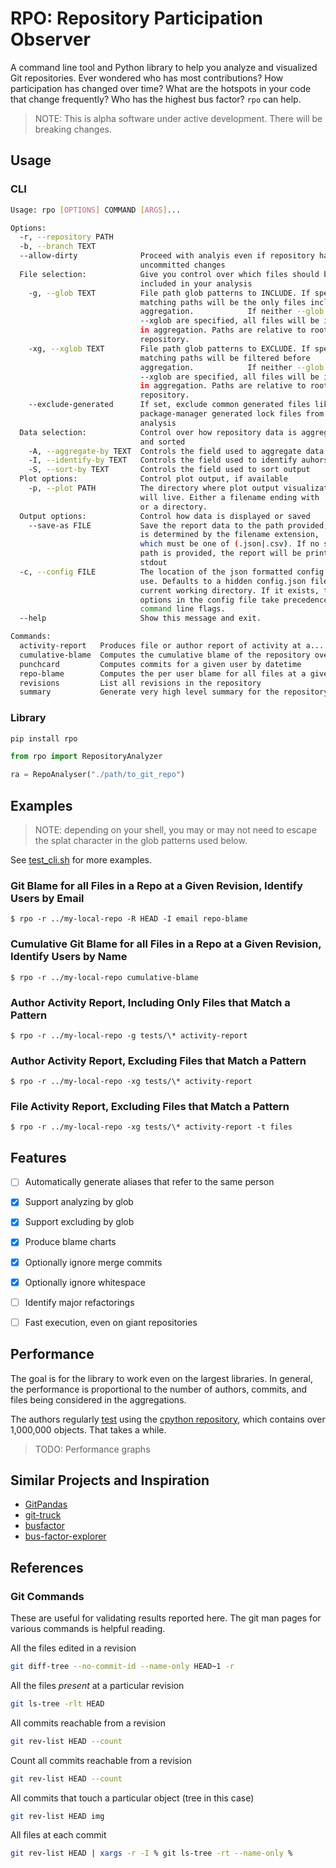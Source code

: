 # RPO: Repository Participation Observer

A command line tool and Python library to help you analyze and visualized Git repositories. Ever wondered who has most contributions? How participation has changed over time? What are the hotspots in your code that change frequently? Who has the highest bus factor? `rpo` can help.

> NOTE: This is alpha software under active development. There will be breaking changes.

## Usage

### CLI

```bash
Usage: rpo [OPTIONS] COMMAND [ARGS]...

Options:
  -r, --repository PATH
  -b, --branch TEXT
  --allow-dirty              Proceed with analyis even if repository has
                             uncommitted changes
  File selection:            Give you control over which files should be
                             included in your analysis
    -g, --glob TEXT          File path glob patterns to INCLUDE. If specified,
                             matching paths will be the only files included in
                             aggregation.            If neither --glob nor
                             --xglob are specified, all files will be included
                             in aggregation. Paths are relative to root of
                             repository.
    -xg, --xglob TEXT        File path glob patterns to EXCLUDE. If specified,
                             matching paths will be filtered before
                             aggregation.            If neither --glob nor
                             --xglob are specified, all files will be included
                             in aggregation. Paths are relative to root of
                             repository.
    --exclude-generated      If set, exclude common generated files like
                             package-manager generated lock files from
                             analysis
  Data selection:            Control over how repository data is aggregated
                             and sorted
    -A, --aggregate-by TEXT  Controls the field used to aggregate data
    -I, --identify-by TEXT   Controls the field used to identify auhors.
    -S, --sort-by TEXT       Controls the field used to sort output
  Plot options:              Control plot output, if available
    -p, --plot PATH          The directory where plot output visualization
                             will live. Either a filename ending with '.png'
                             or a directory.
  Output options:            Control how data is displayed or saved
    --save-as FILE           Save the report data to the path provided; format
                             is determined by the filename extension,
                             which must be one of (.json|.csv). If no save-as
                             path is provided, the report will be printed to
                             stdout
  -c, --config FILE          The location of the json formatted config file to
                             use. Defaults to a hidden config.json file in the
                             current working directory. If it exists, then
                             options in the config file take precedence over
                             command line flags.
  --help                     Show this message and exit.

Commands:
  activity-report   Produces file or author report of activity at a...
  cumulative-blame  Computes the cumulative blame of the repository over...
  punchcard         Computes commits for a given user by datetime
  repo-blame        Computes the per user blame for all files at a given...
  revisions         List all revisions in the repository
  summary           Generate very high level summary for the repository
  ```

### Library

```bash
pip install rpo
```

```python
from rpo import RepositoryAnalyzer

ra = RepoAnalyser("./path/to_git_repo")


```
## Examples

> NOTE: depending on your shell, you may or may not need to escape the splat character in the glob patterns used below.

See [test_cli.sh](./test_cli.sh) for more examples.

### Git Blame for all Files in a Repo at a Given Revision, Identify Users by Email
```
$ rpo -r ../my-local-repo -R HEAD -I email repo-blame
```

### Cumulative Git Blame for all Files in a Repo at a Given Revision, Identify Users by Name
```
$ rpo -r ../my-local-repo cumulative-blame
```

### Author Activity Report, Including Only Files that Match a Pattern
```
$ rpo -r ../my-local-repo -g tests/\* activity-report
```

### Author Activity Report, Excluding Files that Match a Pattern
```
$ rpo -r ../my-local-repo -xg tests/\* activity-report
```

### File Activity Report, Excluding Files that Match a Pattern
```
$ rpo -r ../my-local-repo -xg tests/\* activity-report -t files
```


## Features
- [ ] Automatically generate aliases that refer to the same person
- [x] Support analyzing by glob
- [x] Support excluding by glob
- [x] Produce blame charts
- [x] Optionally ignore merge commits
- [x] Optionally ignore whitespace
- [ ] Identify major refactorings
- [ ] Fast execution, even on giant repositories


## Performance

The goal is for the library to work even on the largest libraries. In general, the performance is proportional to the number of authors, commits, and files being considered in the aggregations.

The authors regularly [test](./tests/integration/test_cpython_repository.py) using the [cpython repository](https://github.com/python/cpython), which contains over 1,000,000 objects. That takes a while.

> TODO: Performance graphs

## Similar Projects and Inspiration

- [GitPandas](https://github.com/wdm0006/git-pandas)
- [git-truck](https://github.com/git-truck)
- [busfactor](https://github.com/SOM-Research/busfactor)
- [bus-factor-explorer](https://github.com/JetBrains-Research/bus-factor-explorer)

## References

### Git Commands

These are useful for validating results reported here. The git man pages for various commands is helpful reading.

All the files edited in a revision
```bash
git diff-tree --no-commit-id --name-only HEAD~1 -r
```

All the files _present_ at a particular revision
```bash
git ls-tree -rlt HEAD
```

All commits reachable from a revision
```bash
git rev-list HEAD --count
```

Count all commits reachable from a revision
```bash
git rev-list HEAD --count
```

All commits that touch a particular object (tree in this case)
```bash
git rev-list HEAD img
```

All files at each commit
```bash
git rev-list HEAD | xargs -r -I % git ls-tree -rt --name-only %
```
